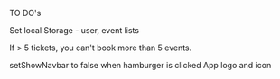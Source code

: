 TO DO's

<!-- Admin to set maximum no. of attendees. -->

Set local Storage - user, event lists

If > 5 tickets, you can't book more than 5 events.

setShowNavbar to false when hamburger is clicked
App logo and icon

<!-- Email notification after successfull booking. -->

<!-- If not logged in, can't book, navigate to login first -->

<!-- Handle login as admin/user. -->
<!-- Show different dashboards for different users. -->
